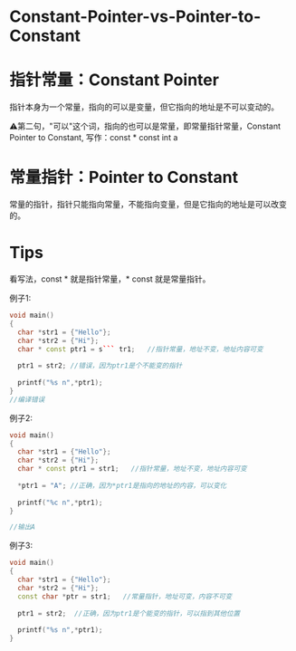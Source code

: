 # Constant-Pointer-vs-Pointer-to-Constant

# 指针常量：Constant Pointer
指针本身为一个常量，指向的可以是变量，但它指向的地址是不可以变动的。
 
⚠️第二句，"可以"这个词，指向的也可以是常量，即常量指针常量，Constant Pointer to Constant, 写作：const * const int a
 
# 常量指针：Pointer to Constant
常量的指针，指针只能指向常量，不能指向变量，但是它指向的地址是可以改变的。
 
# Tips
看写法，const * 就是指针常量，* const 就是常量指针。
 
 
 
例子1:
``` cpp
void main()
{
  char *str1 = {"Hello"};
  char *str2 = {"Hi"};
  char * const ptr1 = s``` tr1;   //指针常量，地址不变，地址内容可变
  
  ptr1 = str2; //错误，因为ptr1是个不能变的指针
  
  printf("%s n",*ptr1);
}
//编译错误
```  
 
例子2:
``` cpp
void main()
{
  char *str1 = {"Hello"};
  char *str2 = {"Hi"};
  char * const ptr1 = str1;   //指针常量，地址不变，地址内容可变
  
  *ptr1 = "A"; //正确，因为*ptr1是指向的地址的内容，可以变化
  
  printf("%c n",*ptr1);
}

//输出A
``` 
例子3:
``` cpp
void main()
{
  char *str1 = {"Hello"};
  char *str2 = {"Hi"};
  const char *ptr = str1;   //常量指针，地址可变，内容不可变
  
  ptr1 = str2;  //正确，因为ptr1是个能变的指针，可以指到其他位置
  
  printf("%s n",*ptr1);
}
``` 
